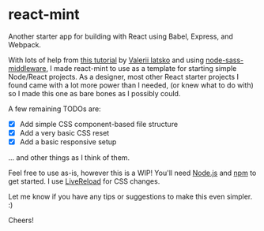 # react-mint

Another starter app for building with React using Babel, Express, and Webpack.

With lots of help from [this tutorial](https://medium.com/@viatsko/react-for-beginners-part-1-setting-up-repository-babel-express-web-server-webpack-a3a90cc05d1e#.fl3rrpf7f) by [Valerii Iatsko](https://github.com/viatsko) and using [node-sass-middleware](https://www.npmjs.com/package/node-sass-middleware), I made react-mint to use as a template for starting simple Node/React projects. As a designer, most other React starter projects I found came with a lot more power than I needed, (or knew what to do with) so I made this one as bare bones as I possibly could.

A few remaining TODOs are:

- [x] Add simple CSS component-based file structure
- [x] Add a very basic CSS reset
- [x] Add a basic responsive setup

... and other things as I think of them.

Feel free to use as-is, however this is a WIP! You'll need [Node.js](https://nodejs.org/en/) and [npm](https://www.npmjs.com/) to get started. I use [LiveReload](http://livereload.com/) for CSS changes.

Let me know if you have any tips or suggestions to make this even simpler. :)

Cheers!
